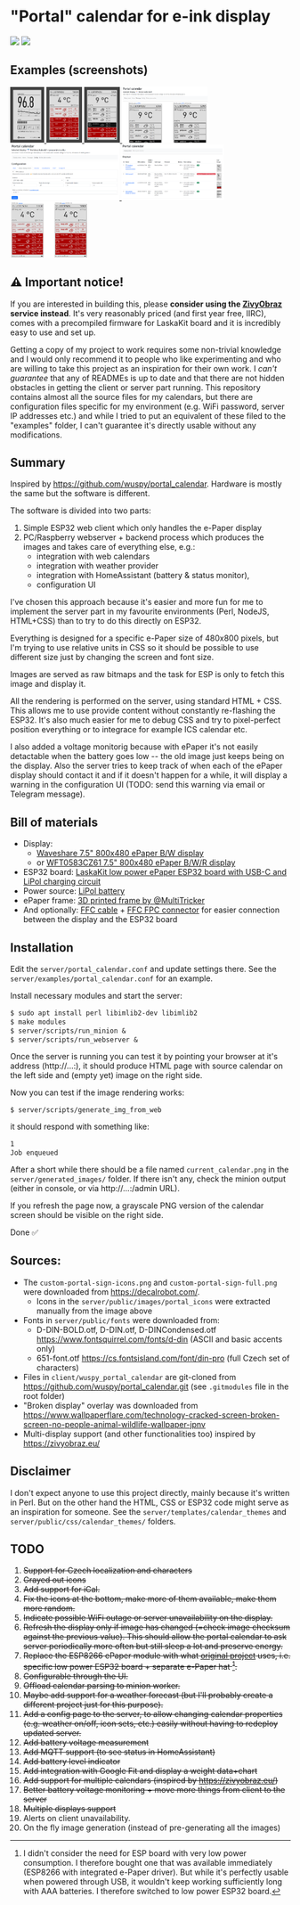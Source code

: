 # "Portal" calendar for e-ink display

<img src="https://github.com/misch2/eink-portal-calendar/assets/16558674/b2b185de-a960-480c-99a1-aa7d521ed9d6" width="250">
<img src="https://github.com/misch2/eink-portal-calendar/assets/16558674/66098158-f8c2-456c-95e3-673dab4ea655" width="250">


## Examples (screenshots)

[<img height="100" src="screenshots/googlefit_weight.png"> <img height="100" src="screenshots/weather_raining.png"> <img height="100" src="screenshots/weather_mixed.png"> <img height="100" src="screenshots/compare_source_and_output2.png"> <img height="100" src="screenshots/config_epaper.png"> <img height="100" src="screenshots/displays_overview.png"> <img height="100" src="screenshots/compare_source_and_output.png">](screenshots/README.md)

## ⚠️ Important notice!

If you are interested in building this, please **consider using the [ZivyObraz](https://zivyobraz.eu/) service instead**. 
It's very reasonably priced (and first year free, IIRC), comes with a precompiled firmware for LaskaKit board and it is incredibly easy to use and set up.

Getting a copy of my project to work requires some non-trivial knowledge and I would only recommend it to people who like experimenting and who are willing to take this project as an inspiration for their own work. 
I *can't guarantee* that any of READMEs is up to date and that there are not hidden obstacles in getting the client or server part running. This repository contains almost all the source files for my calendars, but there are configuration files specific for my environment (e.g. WiFi password, server IP addresses etc.) and while I tried to put an equivalent of these filed to the "examples" folder, I can't guarantee it's directly usable without any modifications.

## Summary

Inspired by https://github.com/wuspy/portal_calendar. Hardware is mostly the same but the software is different.

The software is divided into two parts:
 1. Simple ESP32 web client which only handles the e-Paper display
 2. PC/Raspberry webserver + backend process which produces the images and takes care of everything else, e.g.:
    - integration with web calendars
    - integration with weather provider
    - integration with HomeAssistant (battery & status monitor), 
    - configuration UI
 
I've chosen this approach because it's easier and more fun for me to implement the server part in my favourite environments (Perl, NodeJS, HTML+CSS) than to try to do this directly on ESP32.

Everything is designed for a specific e-Paper size of 480x800 pixels, but I'm trying to use relative units in CSS so it should be possible to use different size just by changing the screen and font size.

Images are served as raw bitmaps and the task for ESP is only to fetch this image and display it.

All the rendering is performed on the server, using standard HTML + CSS. This allows me to use provide content without constantly re-flashing the ESP32. It's also much easier for me to debug CSS and try to pixel-perfect position everything or to integrace for example ICS calendar etc.

I also added a voltage monitorig because with ePaper it's not easily detactable when the battery goes low -- the old image just keeps being on the display. Also the server tries to keep track of when each of the ePaper display should contact it and if it doesn't happen for a while, it will display a warning in the configuration UI (TODO: send this warning via email or Telegram message).

## Bill of materials

* Display:
  * [Waveshare 7.5" 800x480 ePaper B/W display](https://www.laskakit.cz/waveshare-7-5--640x384-epaper-raw-displej-bw/)
  * or [WFT0583CZ61 7.5" 800x480 ePaper B/W/R display](https://www.aliexpress.com/item/1005005121813674.html?spm=a2g0o.order_list.order_list_main.5.1a521802F7URVo)
* ESP32 board: [LaskaKit low power ePaper ESP32 board with USB-C and LiPol charging circuit](https://www.laskakit.cz/laskakit-espink-esp32-e-paper-pcb-antenna/)
* Power source: [LiPol battery](https://www.laskakit.cz/geb-lipol-baterie-805060-3000mah-3-7v-jst-ph-2-0/)
* ePaper frame: [3D printed frame by @MultiTricker](https://www.printables.com/model/541552-ramecek-pro-epaper-75-waveshare-i-good-display-v1/related)
* And optionally: [FFC cable](https://www.laskakit.cz/ffc-fpc-nestineny-flexibilni-kabel-awm-20624-80c-60v-0-5mm-24pin--10cm/) + [FFC FPC connector](https://www.laskakit.cz/laskakit-e-paper-ffc-fpc-24pin-atapter/) for easier connection between the display and the ESP32 board

## Installation 

Edit the `server/portal_calendar.conf` and update settings there. See the `server/examples/portal_calendar.conf` for an example.

Install necessary modules and start the server:

```
$ sudo apt install perl libimlib2-dev libimlib2
$ make modules
$ server/scripts/run_minion &
$ server/scripts/run_webserver &
```

Once the server is running you can test it by pointing your browser at it's address (http://...:<PORT>), it should produce HTML page with source calendar on the left side and (empty yet) image on the right side.

Now you can test if the image rendering works:

```
$ server/scripts/generate_img_from_web
```

it should respond with something like:

```
1
Job enqueued
```

After a short while there should be a file named `current_calendar.png` in the `server/generated_images/` folder. If there isn't any, check the minion output (either in console, or via http://...:<PORT>/admin URL).

If you refresh the page now, a grayscale PNG version of the calendar screen should be visible on the right side.

Done ✅

## Sources:
 - The `custom-portal-sign-icons.png` and `custom-portal-sign-full.png` were downloaded from https://decalrobot.com/. 
   - Icons in the `server/public/images/portal_icons` were extracted manually from the image above
 - Fonts in `server/public/fonts` were downloaded from:
   - D-DIN-BOLD.otf, D-DIN.otf, D-DINCondensed.otf
     https://www.fontsquirrel.com/fonts/d-din (ASCII and basic accents only)
   - 651-font.otf
     https://cs.fontsisland.com/font/din-pro (full Czech set of characters)
 - Files in `client/wuspy_portal_calendar` are git-cloned from https://github.com/wuspy/portal_calendar.git (see `.gitmodules` file in the root folder)
 - "Broken display" overlay was downloaded from https://www.wallpaperflare.com/technology-cracked-screen-broken-screen-no-people-animal-wildlife-wallpaper-jpnv
 - Multi-display support (and other functionalities too) inspired by https://zivyobraz.eu/

 ## Disclaimer

I don't expect anyone to use this project directly, mainly because it's written in Perl. But on the other hand the HTML, CSS or ESP32 code might serve as an inspiration for someone. See the `server/templates/calendar_themes` and `server/public/css/calendar_themes/` folders.

## TODO

1. ~~Support for Czech localization and characters~~
1. ~~Grayed out icons~~
1. ~~Add support for iCal.~~
1. ~~Fix the icons at the bottom, make more of them available, make them more random.~~
1. ~~Indicate possible WiFi outage or server unavailability on the display.~~
1. ~~Refresh the display only if image has changed (=check image checksum against the previous value). This should allow the portal calendar to ask server periodically more often but still sleep a lot and preserve energy.~~
1. ~~Replace the ESP8266 ePaper module with what [original project](https://github.com/wuspy/portal_calendar) uses, i.e. specific low power ESP32 board + separate e-Paper hat [^1].~~
1. ~~Configurable through the UI.~~
1. ~~Offload calendar parsing to minion worker.~~
1. ~~Maybe add support for a weather forecast (but I'll probably create a different project just for this purpose).~~
1. ~~Add a config page to the server, to allow changing calendar properties (e.g. weather on/off, icon sets, etc.) easily without having to redeploy updated server.~~
1. ~~Add battery voltage measurement~~
1. ~~Add MQTT support (to see status in HomeAssistant)~~
1. ~~Add battery level indicator~~
1. ~~Add integration with Google Fit and display a weight data+chart~~
1. ~~Add support for multiple calendars (inspired by https://zivyobraz.eu/)~~
1. ~~Better battery voltage monitoring + move more things from client to the server~~
1. ~~Multiple displays support~~
1. Alerts on client unavailability.
1. On the fly image generation (instead of pre-generating all the images)

[^1]: I didn't consider the need for ESP board with very low power consumption. I therefore bought one that was available immediately (ESP8266 with integrated e-Paper driver). But while it's perfectly usable when powered through USB, it wouldn't keep working sufficiently long with AAA batteries. I therefore switched to low power ESP32 board.
